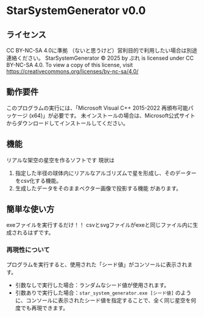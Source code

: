 # StarSystemGenerator v0.0

## ライセンス
CC BY-NC-SA 4.0に準拠
（ないと思うけど）営利目的で利用したい場合は別途連絡ください。
StarSystemGenerator  © 2025 by ぷれ is licensed under CC BY-NC-SA 4.0. To view a copy of this license, visit https://creativecommons.org/licenses/by-nc-sa/4.0/

## 動作要件 
このプログラムの実行には、「Microsoft Visual C++ 2015-2022 再頒布可能パッケージ (x64)」が必要です。 未インストールの場合は、Microsoft公式サイトからダウンロードしてインストールしてください。

## 機能
リアルな架空の星空を作るソフトです
現状は
1. 指定した半径の球体内にリアルなアルゴリズムで星を形成し、そのデーターをcsv化する機能。
2. 生成したデータをそのままベクター画像で投影する機能
があります。

## 簡単な使い方
exeファイルを実行するだけ！！
csvとsvgファイルがexeと同じファイル内に生成されるはずです。

### 再現性について
プログラムを実行すると、使用された「シード値」がコンソールに表示されます。

*   引数なしで実行した場合：ランダムなシード値が使用されます。
*   引数ありで実行した場合：`star_system_generator.exe [シード値]` のように、コンソールに表示されたシード値を指定することで、全く同じ星空を何度でも再現できます。
